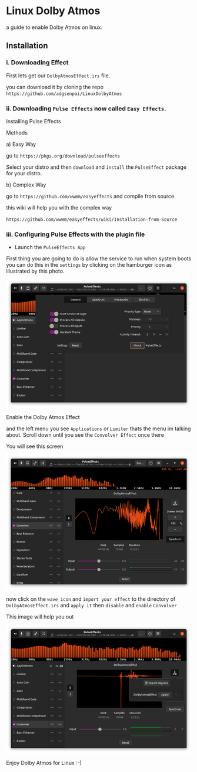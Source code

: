 # Linux Dolby Atmos

a guide to enable Dolby Atmos on linux.

## Installation 

### i. Downloading Effect 
First lets get our `DolbyAtmosEffect.irs` file.

you can download it by cloning the repo
`https://github.com/adgsenpai/LinuxDolbyAtmos`

### ii. Downloading `Pulse Effects` now called `Easy Effects`.

Installing Pulse Effects

Methods

a) Easy Way

go to `https://pkgs.org/download/pulseeffects`

Select your distro and then `download` and `install` the `PulseEffect` package for your distro.

b) Complex Way

go to `https://github.com/wwmm/easyeffects` and compile from source.

this wiki will help you with the complex way

`https://github.com/wwmm/easyeffects/wiki/Installation-from-Source`


### iii. Configuring Pulse Effects with the plugin file

- Launch the `PulseEffects App`

First thing you are going to do is allow the service to run when system boots you can do this in the `settings` by clicking on the hamburger icon as illustrated by this photo.

![Settings](./Screenshots/Settings.png)

Enable the Dolby Atmos Effect

and the left menu you see `Applications` or `Limiter` thats the menu im talking about. Scroll down until you see the `Convolver Effect` once there

You will see this screen

![Effect](./Screenshots/Effect.png)

now click on the `wave icon` and `import your effect` to the directory of `DolbyAtmosEffect.irs` and `apply it` then `disable` and `enable` `Convolver`
 
This image will help you out

![Help](./Screenshots/ImportEffect.png)

Enjoy Dolby Atmos for Linux :-)